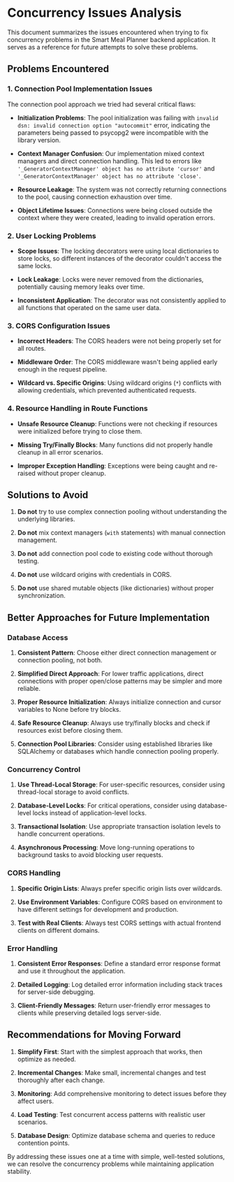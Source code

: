 # Concurrency Issues Analysis

This document summarizes the issues encountered when trying to fix concurrency problems in the Smart Meal Planner backend application. It serves as a reference for future attempts to solve these problems.

## Problems Encountered

### 1. Connection Pool Implementation Issues

The connection pool approach we tried had several critical flaws:

- **Initialization Problems**: The pool initialization was failing with `invalid dsn: invalid connection option "autocommit"` error, indicating the parameters being passed to psycopg2 were incompatible with the library version.

- **Context Manager Confusion**: Our implementation mixed context managers and direct connection handling. This led to errors like `'_GeneratorContextManager' object has no attribute 'cursor'` and `'_GeneratorContextManager' object has no attribute 'close'`.

- **Resource Leakage**: The system was not correctly returning connections to the pool, causing connection exhaustion over time.

- **Object Lifetime Issues**: Connections were being closed outside the context where they were created, leading to invalid operation errors.

### 2. User Locking Problems

- **Scope Issues**: The locking decorators were using local dictionaries to store locks, so different instances of the decorator couldn't access the same locks.

- **Lock Leakage**: Locks were never removed from the dictionaries, potentially causing memory leaks over time.

- **Inconsistent Application**: The decorator was not consistently applied to all functions that operated on the same user data.

### 3. CORS Configuration Issues

- **Incorrect Headers**: The CORS headers were not being properly set for all routes.

- **Middleware Order**: The CORS middleware wasn't being applied early enough in the request pipeline.

- **Wildcard vs. Specific Origins**: Using wildcard origins (`*`) conflicts with allowing credentials, which prevented authenticated requests.

### 4. Resource Handling in Route Functions

- **Unsafe Resource Cleanup**: Functions were not checking if resources were initialized before trying to close them.

- **Missing Try/Finally Blocks**: Many functions did not properly handle cleanup in all error scenarios.

- **Improper Exception Handling**: Exceptions were being caught and re-raised without proper cleanup.

## Solutions to Avoid

1. **Do not** try to use complex connection pooling without understanding the underlying libraries.
   
2. **Do not** mix context managers (`with` statements) with manual connection management.

3. **Do not** add connection pool code to existing code without thorough testing.

4. **Do not** use wildcard origins with credentials in CORS.

5. **Do not** use shared mutable objects (like dictionaries) without proper synchronization.

## Better Approaches for Future Implementation

### Database Access

1. **Consistent Pattern**: Choose either direct connection management or connection pooling, not both.

2. **Simplified Direct Approach**: For lower traffic applications, direct connections with proper open/close patterns may be simpler and more reliable.

3. **Proper Resource Initialization**: Always initialize connection and cursor variables to None before try blocks.

4. **Safe Resource Cleanup**: Always use try/finally blocks and check if resources exist before closing them.

5. **Connection Pool Libraries**: Consider using established libraries like SQLAlchemy or databases which handle connection pooling properly.

### Concurrency Control

1. **Use Thread-Local Storage**: For user-specific resources, consider using thread-local storage to avoid conflicts.

2. **Database-Level Locks**: For critical operations, consider using database-level locks instead of application-level locks.

3. **Transactional Isolation**: Use appropriate transaction isolation levels to handle concurrent operations.

4. **Asynchronous Processing**: Move long-running operations to background tasks to avoid blocking user requests.

### CORS Handling

1. **Specific Origin Lists**: Always prefer specific origin lists over wildcards.

2. **Use Environment Variables**: Configure CORS based on environment to have different settings for development and production.

3. **Test with Real Clients**: Always test CORS settings with actual frontend clients on different domains.

### Error Handling

1. **Consistent Error Responses**: Define a standard error response format and use it throughout the application.

2. **Detailed Logging**: Log detailed error information including stack traces for server-side debugging.

3. **Client-Friendly Messages**: Return user-friendly error messages to clients while preserving detailed logs server-side.

## Recommendations for Moving Forward

1. **Simplify First**: Start with the simplest approach that works, then optimize as needed.

2. **Incremental Changes**: Make small, incremental changes and test thoroughly after each change.

3. **Monitoring**: Add comprehensive monitoring to detect issues before they affect users.

4. **Load Testing**: Test concurrent access patterns with realistic user scenarios.

5. **Database Design**: Optimize database schema and queries to reduce contention points.

By addressing these issues one at a time with simple, well-tested solutions, we can resolve the concurrency problems while maintaining application stability.